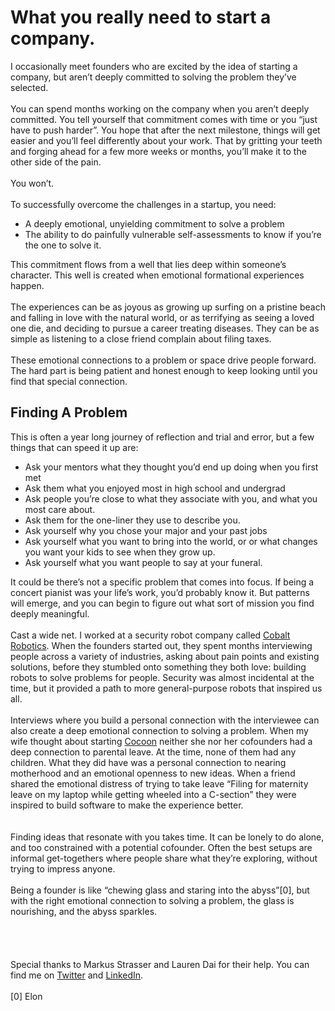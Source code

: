 # What you really need to start a company.
 
I occasionally meet founders who are excited by the idea of starting a company, but aren’t deeply committed to solving the problem they’ve selected.
\
\
You can spend months working on the company when you aren’t deeply committed. You tell yourself that commitment comes with time or you “just have to push harder”. You hope that after the next milestone, things will get easier and you’ll feel differently about your work. That by gritting your teeth and forging ahead for a few more weeks or months, you’ll make it to the other side of the pain.
\
\
You won’t.
\
\
To successfully overcome the challenges in a startup, you need:
  - A deeply emotional, unyielding commitment to solve a problem
  - The ability to do painfully vulnerable self-assessments to know if you’re the one to solve it.
 
This commitment flows from a well that lies deep within someone’s character. This well is created when emotional formational experiences happen.
\
\
The experiences can be as joyous as growing up surfing on a pristine beach and falling in love with the natural world, or as terrifying as seeing a loved one die, and deciding to pursue a career treating diseases. They can be as simple as listening to a close friend complain about filing taxes.
\
\
These emotional connections to a problem or space drive people forward. The hard part is being patient and honest enough to keep looking until you find that special connection.
 
 
## Finding A Problem
 
This is often a year long journey of reflection and trial and error, but a few things that can speed it up are:
- Ask your mentors what they thought you’d end up doing when you first met
- Ask them what you enjoyed most in high school and undergrad
- Ask people you’re close to what they associate with you, and what you most care about.
- Ask them for the one-liner they use to describe you.
- Ask yourself why you chose your major and your past jobs
- Ask yourself what you want to bring into the world, or or what changes you want your kids to see when they grow up.
- Ask yourself what you want people to say at your funeral.


It could be there’s not a specific problem that comes into focus. If being a concert pianist  was your life’s work, you’d probably know it. But patterns will emerge, and you can begin to figure out what sort of mission you find deeply meaningful.
\
\
Cast a wide net. I worked at a security robot company called [Cobalt Robotics](https://www.linkedin.com/company/cobaltrobotics/). When the founders started out, they spent months interviewing people across a variety of industries, asking about pain points and existing solutions, before they stumbled onto something they both love: building robots to solve problems for people. Security was almost incidental at the time, but it provided a path to more general-purpose robots that inspired us all.
\
\
Interviews where you build a personal connection with the interviewee can also create a deep emotional connection to solving a problem. When my wife thought about starting [Cocoon](https://www.linkedin.com/company/meetcocoon/)  neither she nor her cofounders had a deep connection to parental leave. At the time, none of them had any children. What they did have was a personal connection to nearing motherhood and an emotional openness to new ideas. When a friend shared the emotional distress of trying to take leave “Filing for maternity leave on my laptop while getting wheeled into a C-section” they were inspired to build software to make the experience better.   
\
\
Finding ideas that resonate with you takes time. It can be lonely to do alone, and too constrained with a potential cofounder. Often the best setups are informal get-togethers where people share what they’re exploring, without trying to impress anyone.
\
\
Being a founder is like “chewing glass and staring into the abyss”[0], but with the right emotional connection to solving a problem, the glass is nourishing, and the abyss sparkles.
\
\
\
\
\
Special thanks to Markus Strasser and Lauren Dai for their help. You can find me on [Twitter](https://twitter.com/PeregrineBadger) and [LinkedIn](https://www.linkedin.com/in/pbadger).
\
\
[0] Elon
